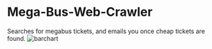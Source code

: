 # Mega-Bus-Web-Crawler
Searches for megabus tickets, and emails you  once cheap tickets are found. 
![barchart](https://cloud.githubusercontent.com/assets/19291544/15197855/a25e1882-1788-11e6-83f8-8c47281ec959.jpeg)
